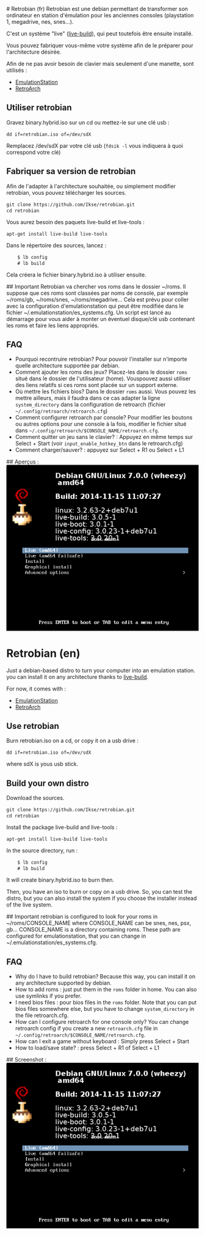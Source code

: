 # Retrobian (fr)
Retrobian est une debian permettant de transformer son ordinateur en
station d'émulation pour les anciennes consoles (playstation 1,
megadrive, nes, snes...).

C'est un système "live" ([live-build](http://live.debian.net/)), qui
peut toutefois être ensuite installé. 

Vous pouvez fabriquer vous-même votre système afin de le préparer pour
l'architecture désirée.

Afin de ne pas avoir besoin de clavier mais seulement d'une manette,
sont utilisés : 

- [EmulationStation](http://emulationstation.org)
- [RetroArch](https://github.com/Themaister/RetroArch)

## Utiliser retrobian
Gravez binary.hybrid.iso sur un cd ou mettez-le sur une clé usb : 

    dd if=retrobian.iso of=/dev/sdX

Remplacez /dev/sdX par votre clé usb (`fdsik -l` vous indiquera à quoi
correspond votre clé)

## Fabriquer sa version de retrobian
Afin de l'adapter à l'architecture souhaitée, ou simplement modifier
retrobian, vous pouvez télécharger les sources.

    git clone https://github.com/Ikse/retrobian.git
    cd retrobian

Vous aurez besoin des paquets live-build et live-tools : 

    apt-get install live-build live-tools

Dans le répertoire des sources, lancez : 

        $ lb config
        # lb build

Cela créera le fichier binary.hybrid.iso à utiliser ensuite.

## Important
Retrobian va chercher vos roms dans le dossier ~/roms. Il suppose que
ces roms sont classées par noms de console, par exemple ~/roms/gb,
~/roms/snes, ~/roms/megadrive...
Cela est prévu pour coller avec la configuration d'emulationstation qui
peut être modifiée dans le fichier ~/.emulationstation/es_systems.cfg.
Un script est lancé au démarrage pour vous aider à monter un éventuel
disque/clé usb contenant les roms et faire les liens appropriés.

## FAQ

- Pourquoi recontruire retrobian? Pour pouvoir l'installer sur n'importe
  quelle architecture supportée par debian.
- Comment ajouter les roms des jeux? Placez-les dans le dossier `roms`
  situé dans le dossier de l'utilisateur (home). Vouspouvez aussi
  utiliser des liens relatifs si ces roms sont placée sur un support
  externe.
- Où mettre les fichiers bios? Dans le dossier `roms` aussi. Vous pouvez
  les mettre ailleurs, mais il faudra dans ce cas adapter la ligne
  `system_directory` dans la configuration de retroarch (fichier
  `~/.config/retroarch/retroarch.cfg`)
- Comment configurer retroarch par console? Pour modifier les boutons ou
  autres options pour une console à la fois, modifier le fichier situé
  dans `~/.config/retroarch/$CONSOLE_NAME/retroarch.cfg`.
- Comment quitter un jeu sans le clavier? : Appuyez en même temps sur Select + Start (voir `input_enable_hotkey_btn` dans le retroarch.cfg)
- Comment charger/sauver? : appuyez sur Select + R1 ou Select + L1


## Aperçus : 
![boot menu](/Images/boot_menu.png)

# Retrobian (en)
Just a debian-based distro to turn your computer into an emulation station. you can install it on any architecture thanks to [live-build](http://live.debian.net/).

For now, it comes with : 

- [EmulationStation](http://emulationstation.org)
- [RetroArch](https://github.com/Themaister/RetroArch)

## Use retrobian
Burn retrobian.iso on a cd, or copy it on a usb drive : 

    dd if=retrobian.iso of=/dev/sdX

where sdX is yous usb stick.

## Build your own distro

Download the sources.

    git clone https://github.com/Ikse/retrobian.git
    cd retrobian

Install the package live-build and live-tools : 

    apt-get install live-build live-tools

In the source directory, run : 

        $ lb config
        # lb build

It will create binary.hybrid.iso to burn then.

Then, you have an iso to burn or copy on a usb drive. So, you can test
the distro, but you can also install the system if you choose the
installer instead of the live system.

## Important
retrobian is configured to look for your roms in ~/roms/CONSOLE_NAME
where CONSOLE_NAME can be snes, nes, psx, gb... CONSOLE_NAME is a
directory containing roms.
These path are configured for emulationstation, that you can change in
~/.emulationstation/es_systems.cfg.

## FAQ

- Why do I have to build retrobian? Because this way, you can install it
  on any architecture supported by debian.
- How to add roms : just put them in the `roms` folder in home. You can also use symlinks if you prefer.
- I need bios files : pour bios files in the `roms` folder. Note that you can put bios files somewhere else, but you have to change `system_directory` in the file retroarch.cfg.
- How can I configure retroarch for one console only? You can change retroarch config if you create a new `retroarch.cfg` file in `~/.config/retroarch/$CONSOLE_NAME/retroarch.cfg`.
- How can I exit a game without keyboard : Simply press Select + Start
- How to load/save state? : press Select + R1 of Select + L1

## Screenshot : 
![boot menu](/Images/boot_menu.png)
